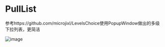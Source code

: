 # PullList
参考https://github.com/microjixl/LevelsChoice使用PopupWindow做出的多级下拉列表，更简洁

![image](https://github.com/w1232101/PullList/blob/master/123.gif)
